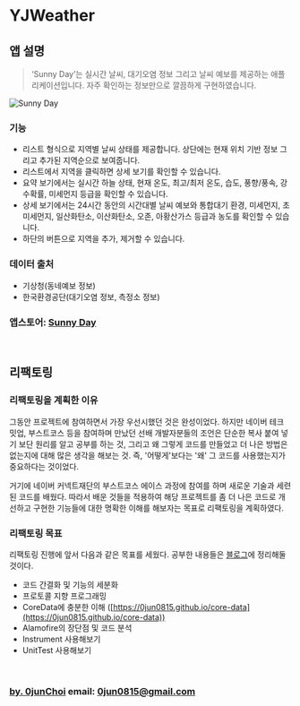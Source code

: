 # YJWeather


## 앱 설명


> ‘Sunny Day’는 실시간 날씨, 대기오염 정보 그리고 날씨 예보를 제공하는 애플리케이션입니다. 자주 확인하는 정보만으로 깔끔하게 구현하였습니다.


![Sunny Day](https://github.com/0jun0815/YJWeather/blob/master/Images/Sunny%20Day.png)


### 기능
* 리스트 형식으로 지역별 날씨 상태를 제공합니다. 상단에는 현재 위치 기반 정보 그리고 추가된 지역순으로 보여줍니다.
* 리스트에서 지역을 클릭하면 상세 보기를 확인할 수 있습니다.
* 요약 보기에서는 실시간 하늘 상태, 현재 온도, 최고/최저 온도, 습도, 풍향/풍속, 강수확률, 미세먼지 등급을 확인할 수 있습니다.
* 상세 보기에서는 24시간 동안의 시간대별 날씨 예보와 통합대기 환경, 미세먼지, 초미세먼지, 일산화탄소, 이산화탄소, 오존, 아황산가스 등급과 농도를 확인할 수 있습니다.
* 하단의 버튼으로 지역을 추가, 제거할 수 있습니다.


### 데이터 출처
* 기상청(동네예보 정보)
* 한국환경공단(대기오염 정보, 측정소 정보)


### 앱스토어: [Sunny Day](https://itunes.apple.com/kr/app/sunny-day/id1385458263?mt=8)


&nbsp;
## 리팩토링
### 리팩토링을 계획한 이유
그동안 프로젝트에 참여하면서 가장 우선시했던 것은 완성이었다. 하지만 네이버 테크 밋업, 부스트코스 등을 참여하며 만났던 선배 개발자분들의 조언은 단순한 복사 붙여 넣기 보단 원리를 알고 공부를 하는 것, 그리고 왜 그렇게 코드를 만들었고 더 나은 방법은 없는지에 대해 많은 생각을 해보는 것. 즉, '어떻게'보다는 '왜' 그 코드를 사용했는지가 중요하다는 것이었다.


거기에 네이버 커넥트재단의 부스트코스 에이스 과정에 참여를 하며 새로운 기술과 세련된 코드를 배웠다. 따라서 배운 것들을 적용하여 해당 프로젝트를 좀 더 나은 코드로 개선하고 구현한 기능들에 대한 명확한 이해를 해보자는 목표로 리팩토링을 계획하였다.


### 리팩토링 목표
리팩토링 진행에 앞서 다음과 같은 목표를 세웠다. 공부한 내용들은 [블로그](https://0jun0815.github.io)에 정리해둘 것이다. 
* 코드 간결화 및 기능의 세분화
* 프로토콜 지향 프로그래밍
* CoreData에 충분한 이해 ([https://0jun0815.github.io/core-data](https://0jun0815.github.io/core-data))
* Alamofire의 장단점 및 코드 분석
* Instrument 사용해보기
* UnitTest 사용해보기




&nbsp;
&nbsp;      
### [by. 0junChoi](https://github.com/0jun0815) email: <0jun0815@gmail.com>
